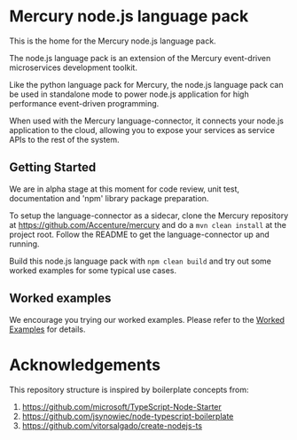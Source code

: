 # Mercury node.js language pack

This is the home for the Mercury node.js language pack.

The node.js language pack is an extension of the Mercury event-driven microservices development toolkit.

Like the python language pack for Mercury, the node.js language pack can be used in standalone mode to power node.js application for high performance event-driven programming.

When used with the Mercury language-connector, it connects your node.js application to the cloud, allowing you to expose your services as service APIs to the rest of the system.

## Getting Started

We are in alpha stage at this moment for code review, unit test, documentation and 'npm' library package preparation.

To setup the language-connector as a sidecar, clone the Mercury repository at https://github.com/Accenture/mercury and do a `mvn clean install` at the project root.
Follow the README to get the language-connector up and running.

Build this node.js language pack with `npm clean build` and try out some worked examples for some typical use cases.

## Worked examples

We encourage you trying our worked examples. Please refer to the [Worked Examples](EXAMPLES.md) for details.

# Acknowledgements

This repository structure is inspired by boilerplate concepts from:

1. https://github.com/microsoft/TypeScript-Node-Starter
2. https://github.com/jsynowiec/node-typescript-boilerplate 
3. https://github.com/vitorsalgado/create-nodejs-ts
